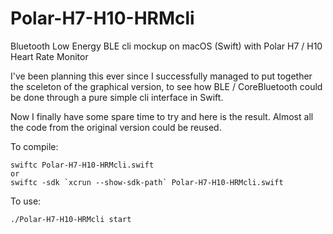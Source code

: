 # Polar-H7-H10-HRMcli
Bluetooth Low Energy BLE cli mockup on macOS (Swift) with Polar H7 / H10 Heart Rate Monitor

I've been planning this ever since I successfully managed to put together the sceleton of the graphical version, to see how BLE / CoreBluetooth could be done through a pure simple cli interface in Swift.

Now I finally have some spare time to try and here is the result. Almost all the code from the original version could be reused.

To compile:

```
swiftc Polar-H7-H10-HRMcli.swift
or
swiftc -sdk `xcrun --show-sdk-path` Polar-H7-H10-HRMcli.swift
```

To use:

```
./Polar-H7-H10-HRMcli start
```
